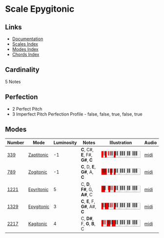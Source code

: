 # Scale Epygitonic

## Links

- [Documentation](README.md)
- [Scales Index](Scales.md)
- [Modes Index](Modes.md)
- [Chords Index](Chords.md)

## Cardinality

5 Notes

## Perfection

- 2 Perfect Pitch
- 3 Imperfect Pitch
Perfection Profile - false, false, true, false, true

## Modes

| Number | Mode | Luminosity | Notes | Illustration | Audio |
|--------|------|------------|-------|--------------|-------|
| [339](https://ianring.com/musictheory/scales/339) | [Zaptitonic](ModeZaptitonic.md) | -1 | **C**, C#, **E**, F#, **G#**, **C** | ![CNaturalZaptitonic](ModeCNaturalZaptitonic.png) | [midi](https://github.com/edipermadi/music/blob/main/docs/ModeCNaturalZaptitonic.mid?raw=true) | 
| [789](https://ianring.com/musictheory/scales/789) | [Zogitonic](ModeZogitonic.md) | -1 | **C**, D, **E**, **G#**, A, **C** | ![CNaturalZogitonic](ModeCNaturalZogitonic.png) | [midi](https://github.com/edipermadi/music/blob/main/docs/ModeCNaturalZogitonic.mid?raw=true) | 
| [1221](https://ianring.com/musictheory/scales/1221) | [Epyritonic](ModeEpyritonic.md) | 5 | C, **D**, **F#**, G, **A#**, C | ![CNaturalEpyritonic](ModeCNaturalEpyritonic.png) | [midi](https://github.com/edipermadi/music/blob/main/docs/ModeCNaturalEpyritonic.mid?raw=true) | 
| [1329](https://ianring.com/musictheory/scales/1329) | [Epygitonic](ModeEpygitonic.md) | 3 | **C**, **E**, F, **G#**, A#, **C** | ![CNaturalEpygitonic](ModeCNaturalEpygitonic.png) | [midi](https://github.com/edipermadi/music/blob/main/docs/ModeCNaturalEpygitonic.mid?raw=true) | 
| [2217](https://ianring.com/musictheory/scales/2217) | [Kagitonic](ModeKagitonic.md) | 4 | C, **D#**, F, **G**, **B**, C | ![CNaturalKagitonic](ModeCNaturalKagitonic.png) | [midi](https://github.com/edipermadi/music/blob/main/docs/ModeCNaturalKagitonic.mid?raw=true) | 
